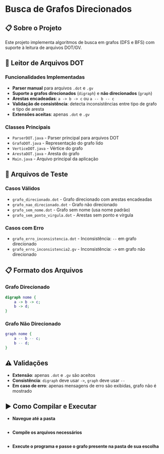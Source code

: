 # Busca de Grafos Direcionados

## 📋 Sobre o Projeto

Este projeto implementa algoritmos de busca em grafos (DFS e BFS) com suporte à leitura de arquivos DOT/GV.

## 🔧 Leitor de Arquivos DOT

### Funcionalidades Implementadas

- **Parser manual** para arquivos `.dot` e `.gv`
- **Suporte a grafos direcionados** (`digraph`) e **não direcionados** (`graph`)
- **Arestas encadeadas**: `a -> b -> c` ou `a -- b -- c`
- **Validação de consistência**: detecta inconsistências entre tipo de grafo e tipo de aresta
- **Extensões aceitas**: apenas `.dot` e `.gv`

### Classes Principais

- `ParserDOT.java` - Parser principal para arquivos DOT
- `GrafoDOT.java` - Representação do grafo lido
- `VerticeDOT.java` - Vértice do grafo
- `ArestaDOT.java` - Aresta do grafo
- `Main.java` - Arquivo principal da aplicação

## 📄 Arquivos de Teste

### Casos Válidos
- `grafo_direcionado.dot` - Grafo direcionado com arestas encadeadas
- `grafo_nao_direcionado.dot` - Grafo não direcionado
- `grafo_sem_nome.dot` - Grafo sem nome (usa nome padrão)
- `grafo_sem_ponto_virgula.dot` - Arestas sem ponto e vírgula

### Casos com Erro
- `grafo_erro_inconsistencia.dot` - Inconsistência: `--` em grafo direcionado
- `grafo_erro_inconsistencia2.gv` - Inconsistência: `->` em grafo não direcionado

## 📋 Formato dos Arquivos

### Grafo Direcionado
```dot
digraph nome {
    a -> b -> c;
    b -> d;
}
```

### Grafo Não Direcionado
```dot
graph nome {
    a -- b -- c;
    b -- d;
}
```

## ⚠️ Validações

- **Extensão**: apenas `.dot` e `.gv` são aceitos
- **Consistência**: `digraph` deve usar `->`, `graph` deve usar `--`
- **Em caso de erro**: apenas mensagens de erro são exibidas, grafo não é mostrado

## ▶️ Como Compilar e Executar


- **Navegue até a pasta**
``` dot cd cd Busca-de-Grafos-Direcionados 
```
- **Compile os arquivos necessários**
``` dot javac leitura/Main.java leitura/ParserDOT.java leitura/GrafoDOT.java leitura/VerticeDOT.java leitura/ArestaDOT.java
```
- **Execute o programa e passe o grafo presente na pasta de sua escolha**
``` dot java -cp . leitura.Main <grafo.dot>
```
